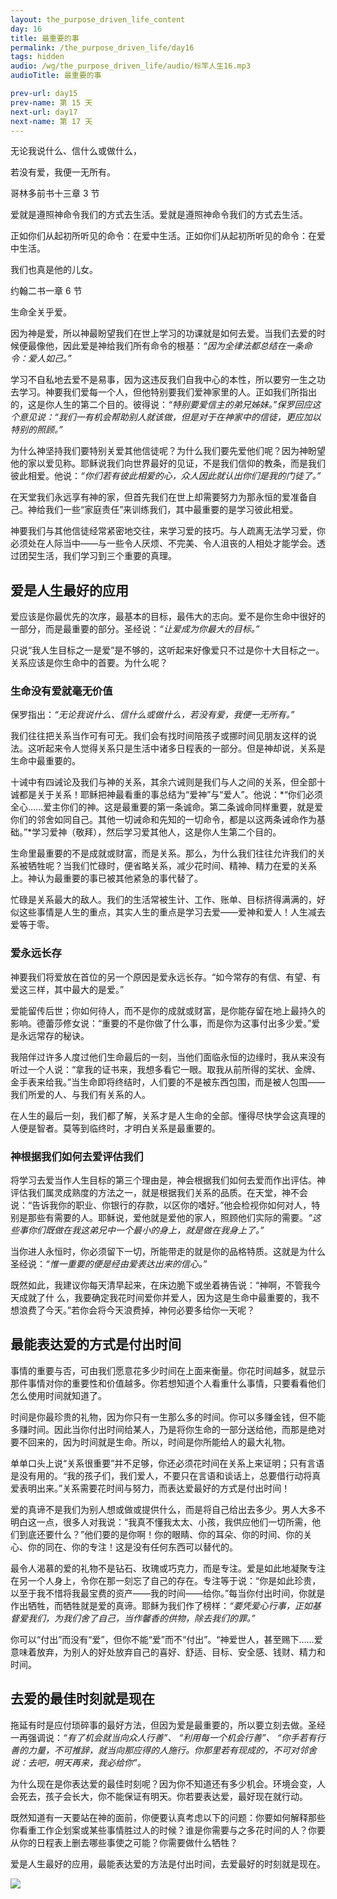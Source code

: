 ```yaml
---
layout: the_purpose_driven_life_content
day: 16
title: 最重要的事
permalink: /the_purpose_driven_life/day16
tags: hidden
audio: /wg/the_purpose_driven_life/audio/标竿人生16.mp3
audioTitle: 最重要的事

prev-url: day15
prev-name: 第 15 天
next-url: day17
next-name: 第 17 天
---
```


<div class="center script">
<p>无论我说什么、信什么或做什么，</p>
<p>若没有爱，我便一无所有。</p>
<p class="sp-verse">哥林多前书十三章 3 节</p>
</div>

<div class="center script">
<p>爱就是遵照神命令我们的方式去生活。爱就是遵照神命令我们的方式去生活。</p>
<p>正如你们从起初所听见的命令：在爱中生活。正如你们从起初所听见的命令：在爱中生活。</p>
<p>我们也真是他的儿女。</p>
<p class="sp-verse">约翰二书一章 6 节</p>
</div>

<p class="first">生命全关乎爱。</p>

因为神是爱，所以神最盼望我们在世上学习的功课就是如何去爱。当我们去爱的时候便最像他，因此爱是神给我们所有命令的根基：*“因为全律法都总结在一条命令：爱人如己。”*

学习不自私地去爱不是易事，因为这违反我们自我中心的本性，所以要穷一生之功去学习。神要我们爱每一个人，但他特别要我们爱神家里的人。正如我们所指出的，这是你人生的第二个目的。彼得说：*“特别要爱信主的弟兄姊妹。”*保罗回应这个意见说：*“我们一有机会帮助别人就该做，但是对于在神家中的信徒，更应加以特别的照顾。”*

为什么神坚持我们要特别关爱其他信徒呢？为什么我们要先爱他们呢？因为神盼望他的家以爱见称。耶稣说我们向世界最好的见证，不是我们信仰的教条，而是我们彼此相爱。他说：*“你们若有彼此相爱的心，众人因此就认出你们是我的门徒了。”*

在天堂我们永远享有神的家，但首先我们在世上却需要努力为那永恒的爱准备自己。神给我们一些“家庭责任”来训练我们，其中最重要的是学习彼此相爱。

神要我们与其他信徒经常紧密地交往，来学习爱的技巧。与人疏离无法学习爱，你必须处在人际当中——与一些令人厌烦、不完美、令人沮丧的人相处才能学会。透过团契生活，我们学习到三个重要的真理。

## 爱是人生最好的应用

爱应该是你最优先的次序，最基本的目标，最伟大的志向。爱不是你生命中很好的一部分，而是最重要的部分。圣经说：*“让爱成为你最大的目标。”*

只说“我人生目标之一是爱”是不够的，这听起来好像爱只不过是你十大目标之一。关系应该是你生命中的首要。为什么呢？

### 生命没有爱就毫无价值

保罗指出：*“无论我说什么、信什么或做什么，若没有爱，我便一无所有。”*

我们往往把关系当作可有可无。我们会有找时间陪孩子或挪时间见朋友这样的说法。这听起来令人觉得关系只是生活中诸多日程表的一部分。但是神却说，关系是生命中最重要的。

十诫中有四诫论及我们与神的关系，其余六诫则是我们与人之间的关系，但全部十诚都是关于关系！耶稣把神最看重的事总结为“爱神”与“爱人”。他说：*“你们必须全心……爱主你们的神。这是最重要的第一条诚命。第二条诚命同样重要，就是爱你们的邻舍如同自己。其他一切诫命和先知的一切命令，都是以这两条诫命作为基础。”*学习爱神（敬拜），然后学习爱其他人，这是你人生第二个目的。

生命里最重要的不是成就或财富，而是关系。那么，为什么我们往往允许我们的关系被牺牲呢？当我们忙碌时，便省略关系，减少花时间、精神、精力在爱的关系上。神认为最重要的事已被其他紧急的事代替了。

忙碌是关系最大的敌人。我们的生活常被生计、工作、账单、目标挤得满满的，好似这些事情是人生的重点，其实人生的重点是学习去爱——爱神和爱人！人生减去爱等于零。

### 爱永远长存

神要我们将爱放在首位的另一个原因是爱永远长存。“如今常存的有信、有望、有爱这三样，其中最大的是爱。”

爱能留传后世；你如何待人，而不是你的成就或财富，是你能存留在地上最持久的影响。德蕾莎修女说：“重要的不是你做了什么事，而是你为这事付出多少爱。”爱是永远常存的秘诀。

我陪伴过许多人度过他们生命最后的一刻，当他们面临永恒的边缘时，我从来没有听过一个人说：“拿我的证书来，我想多看它一眼。取我从前所得的奖状、金牌、金手表来给我。”当生命即将终结时，人们要的不是被东西包围，而是被人包围——我们所爱的人、与我们有关系的人。

在人生的最后一刻，我们都了解，关系才是人生命的全部。懂得尽快学会这真理的人便是智者。莫等到临终时，才明白关系是最重要的。

### 神根据我们如何去爱评估我们

将学习去爱当作人生目标的第三个理由是，神会根据我们如何去爱而作出评估。神评估我们属灵成熟度的方法之一，就是根据我们关系的品质。在天堂，神不会说：“告诉我你的职业、你银行的存款，以区你的嗜好。”他会检视你如何对人，特别是那些有需要的人。耶稣说，爱他就是爱他的家人，照顾他们实际的需要。*“这些事你们既做在我这弟兄中一个最小的身上，就是做在我身上了。”*

当你进人永恒时，你必须留下一切，所能带走的就是你的品格特质。这就是为什么圣经说：*“惟一重要的便是经由爱表达出来的信心。”*

既然如此，我建议你每天清早起来，在床边脆下或坐着祷告说：“神啊，不管我今天成就了什 么，我要确定我花时间爱你并爱人，因为这是生命中最重要的，我不想浪费了今天。”若你会将今天浪费掉，神何必要多给你一天呢？

## 最能表达爱的方式是付出时间

事情的重要与否，可由我们愿意花多少时间在上面来衡量。你花时间越多，就显示那件事情对你的重要性和价值越多。你若想知道个人看重什么事情，只要看看他们怎么使用时间就知道了。

时间是你最珍贵的礼物，因为你只有一生那么多的时间。你可以多赚金钱，但不能多赚时间。因此当你付出时间给某人，乃是将你生命的一部分送给他，而那是绝对要不回来的，因为时间就是生命。所以，时间是你所能给人的最大礼物。

单单口头上说“关系很重要”并不足够，你还必须花时间在关系上来证明；只有言语是没有用的。“我的孩子们，我们爱人，不要只在言语和谈话上，总要借行动将真爱表明出来。”关系需要花时间与努力，而表达爱最好的方式是付出时间！

爱的真谛不是我们为别人想或做或提供什么，而是将自己给出去多少。男人大多不明白这一点，很多人对我说：“我真不懂我太太、小孩，我供应他们一切所需，他们到底还要什么？”他们要的是你啊！你的眼睛、你的耳朵、你的时间、你的关心、你的同在、你的专注！这是没有任何东西可以替代的。

最令人渴慕的爱的礼物不是钻石、玫瑰或巧克力，而是专注。爱是如此地凝聚专注在另一个人身上，令你在那一刻忘了自己的存在。专注等于说：“你是如此珍贵，以至于我不惜将我最宝费的资产——我的时间——给你。”每当你付出时间，你就是作出牺牲，而牺牲就是爱的真谛。耶稣为我们作了榜样：*“要凭爱心行事，正如基督爱我们，为我们舍了自己，当作馨香的供物，除去我们的罪。”*

你可以“付出”而没有“爱”，但你不能“爱”而不“付出”。“神爱世人，甚至赐下……爱意味着放弃，为别人的好处放弃自己的喜好、舒适、目标、安全感、钱财、精力和时间。

## 去爱的最佳时刻就是现在

拖延有时是应付琐碎事的最好方法，但因为爱是最重要的，所以要立刻去做。圣经一再强调说：*“有了机会就当向众人行善”、* *“利用每一个机会行善”、* *“你手若有行善的力量，不可推辞，就当向那应得的人施行。你那里若有现成的，不可对邻舍说：去吧，明天再来，我必给你”。*

为什么现在是你表达爱的最佳时刻呢？因为你不知道还有多少机会。环境会变，人会死去，孩子会长大，你不能保证有明天。你若要表达爱，最好现在就行动。

既然知道有一天要站在神的面前，你便要认真考虑以下的问题：你要如何解释那些你看重工作企划案或某些事情胜过人的时候？谁是你需要与之多花时间的人？你要从你的日程表上删去哪些事使之可能？你需要做什么牺牲？

爱是人生最好的应用，最能表达爱的方法是付出时间，去爱最好的时刻就是现在。

<div class="article-img-wrapper">
  <img src="https://typora-1259024198.cos.ap-beijing.myqcloud.com/wg/the_purpose_driven_life/image/day16_card.jpg">
</div>
